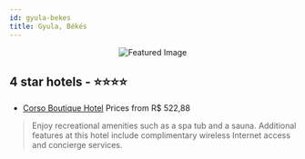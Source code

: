```yaml
---
id: gyula-bekes
title: Gyula, Békés
---
```


<center><img src="https://i.travelapi.com/hotels/28000000/27350000/27340300/27340228/164b4ff2_z.jpg" alt="Featured Image" /></center>


##  4 star hotels - ⭐️⭐️⭐️⭐️

-    [Corso Boutique Hotel](https://us.hurb.com/hotels/gyula/corso-boutique-hotel-JNP-JP382279?cmp=18055) Prices from R$ 522,88
   > Enjoy recreational amenities such as a spa tub and a sauna. Additional features at this hotel include complimentary wireless Internet access and concierge services.
